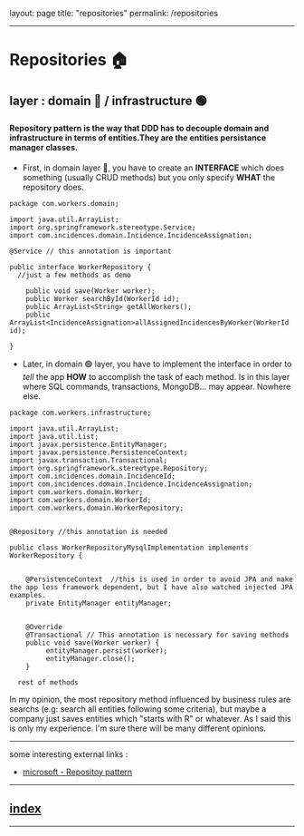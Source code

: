 layout: page
title: "repositories"
permalink: /repositories

----

# Repositories 🏠
## layer : domain 🔴 / infrastructure 🟢

#### Repository pattern is the way that DDD has to decouple domain and infrastructure in terms of entities.They are the entities persistance manager classes.

- First, in domain layer 🔴, you have to create an **INTERFACE** which does something (usually CRUD methods) but you only specify **WHAT** the repository does.
```
package com.workers.domain;

import java.util.ArrayList;
import org.springframework.stereotype.Service;
import com.incidences.domain.Incidence.IncidenceAssignation;

@Service // this annotation is important

public interface WorkerRepository {
  //just a few methods as demo
  
	public void save(Worker worker);
	public Worker searchById(WorkerId id);
	public ArrayList<String> getAllWorkers();
	public ArrayList<IncidenceAssignation>allAssignedIncidencesByWorker(WorkerId id);
	
}
```

- Later, in domain 🟢 layer, you have to implement the interface in order to _tell_ the app **HOW** to accomplish the task of each method. Is in this layer where SQL commands, transactions, MongoDB... may appear. Nowhere else.


```
package com.workers.infrastructure;

import java.util.ArrayList;
import java.util.List;
import javax.persistence.EntityManager;
import javax.persistence.PersistenceContext;
import javax.transaction.Transactional;
import org.springframework.stereotype.Repository;
import com.incidences.domain.IncidenceId;
import com.incidences.domain.Incidence.IncidenceAssignation;
import com.workers.domain.Worker;
import com.workers.domain.WorkerId;
import com.workers.domain.WorkerRepository;


@Repository //this annotation is needed

public class WorkerRepositoryMysqlImplementation implements WorkerRepository {
	
 
	@PersistenceContext  //this is used in order to avoid JPA and make the app less framework dependent, but I have also watched injected JPA examples.
    private EntityManager entityManager;
	
	
	@Override
	@Transactional // This annotation is necessary for saving methods
	public void save(Worker worker) {
		 entityManager.persist(worker);
		 entityManager.close();
	}
  
  rest of methods

```
In my opinion, the most repository method influenced by business rules are searchs (e.g: search all entities following some criteria), but maybe a company just saves entities which "starts with R" or whatever. 
As I said this is only my experience. I'm sure there will be many different opinions.

---
some interesting external links :

- [microsoft - Repositoy pattern](https://docs.microsoft.com/es-es/dotnet/architecture/microservices/microservice-ddd-cqrs-patterns/infrastructure-persistence-layer-design)


---
## [index](https://jmiquis.github.io/TFG-DDD-Theoretical/) 
---
